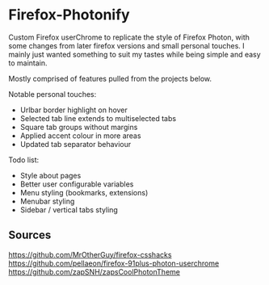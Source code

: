 # Firefox-Photonify
Custom Firefox userChrome to replicate the style of Firefox Photon, with some changes from later firefox versions and small personal touches. I mainly just wanted something to suit my tastes while being simple and easy to maintain.

Mostly comprised of features pulled from the projects below.

Notable personal touches:
* Urlbar border highlight on hover
* Selected tab line extends to multiselected tabs
* Square tab groups without margins
* Applied accent colour in more areas
* Updated tab separator behaviour

Todo list:
* Style about pages
* Better user configurable variables
* Menu styling (bookmarks, extensions)
* Menubar styling
* Sidebar / vertical tabs styling

## Sources

https://github.com/MrOtherGuy/firefox-csshacks  
https://github.com/pellaeon/firefox-91plus-photon-userchrome    
https://github.com/zapSNH/zapsCoolPhotonTheme
